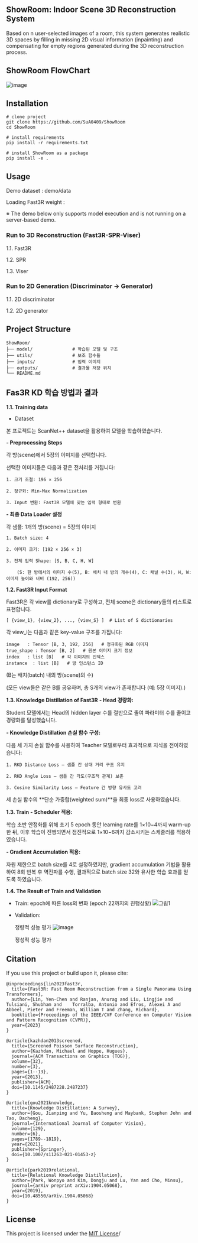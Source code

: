 ## ShowRoom: Indoor Scene 3D Reconstruction System
Based on n user-selected images of a room, this system generates realistic 3D spaces by filling in missing 2D visual information (inpainting) and compensating for empty regions generated during the 3D reconstruction process.

## ShowRoom FlowChart
![image](https://github.com/user-attachments/assets/f706becb-5712-4f78-bd5b-499ded7b035c)


## Installation
    # clone project
    git clone https://github.com/SuA0409/ShowRoom
    cd ShowRoom

    # install requirements
    pip install -r requirements.txt

    # install ShowRoom as a package
    pip install -e .

## Usage
Demo dataset : demo/data
  
Loading Fast3R weight : 
  
※ The demo below only supports model execution and is not running on a server-based demo.
  ### Run to 3D Reconstruction (Fast3R-SPR-Viser)
  1.1. Fast3R
  
  1.2. SPR
  
  1.3. Viser

  ### Run to 2D Generation (Discriminator -> Generator)
  1.1. 2D discriminator
  
  1.2. 2D generator
  
## Project Structure
    ShowRoom/
    ├── model/               # 학습된 모델 및 구조
    ├── utils/               # 보조 함수들
    ├── inputs/              # 입력 이미지
    ├── outputs/             # 결과물 저장 위치
    └── README.md

## Fas3R KD 학습 방법과 결과
**1.1. Training data**
- Dataset

본 프로젝트는 ScanNet++ dataset을 활용하여 모델을 학습하였습니다.

**- Preprocessing Steps**

각 방(scene)에서 5장의 이미지를 선택합니다.

선택한 이미지들은 다음과 같은 전처리를 거칩니다:

    1. 크기 조절: 196 × 256

    2. 정규화: Min-Max Normalization

    3. Input 변환: Fast3R 모델에 맞는 입력 형태로 변환

**- 최종 Data Loader 설정**

각 샘플: 1개의 방(scene) = 5장의 이미지

    1. Batch size: 4

    2. 이미지 크기: [192 × 256 × 3]

    3. 전체 입력 Shape: [S, B, C, H, W]

        (S: 한 방에서의 이미지 수(5), B: 배치 내 방의 개수(4), C: 채널 수(3), H, W: 이미지 높이와 너비 (192, 256))
        
**1.2. Fast3R Input Format**

Fast3R은 각 view를 dictionary로 구성하고, 전체 scene은 dictionary들의 리스트로 표현합니다.

    [ {view_1}, {view_2}, ..., {view_S} ]  # List of S dictionaries
각 view_i는 다음과 같은 key-value 구조를 가집니다:

    image   : Tensor [B, 3, 192, 256]   # 정규화된 RGB 이미지
    true_shape : Tensor [B, 2]   # 원본 이미지 크기 정보      
    index   : list [B]   # 각 이미지의 인덱스       
    instance  : list [B]   # 방 인스턴스 ID        

(B는 배치(batch) 내의 방(scene)의 수)

(모든 view들은 같은 B를 공유하며, 총 S개의 view가 존재합니다 (예: 5장 이미지).)


**1.3. Knowledge Distillation of Fast3R**
**- Head 경량화:**

Student 모델에서는 Head의 hidden layer 수를 절반으로 줄여 파라미터 수를 줄이고 경량화를 달성했습니다.

**- Knowledge Distillation 손실 함수 구성:**

다음 세 가지 손실 함수를 사용하여 Teacher 모델로부터 효과적으로 지식을 전이하였습니다:

    1. RKD Distance Loss – 샘플 간 상대 거리 구조 유지

    2. RKD Angle Loss – 샘플 간 각도(구조적 관계) 보존

    3. Cosine Similarity Loss – Feature 간 방향 유사도 고려

세 손실 함수의 **단순 가중합(weighted sum)**을 최종 loss로 사용하였습니다.

**1.3. Train**
**- Scheduler 적용:**

학습 초반 안정화를 위해 초기 5 epoch 동안 learning rate를 1×10−4까지 warm-up한 뒤, 이후 학습이 진행되면서 점진적으로 1×10−6까지 감소시키는 스케줄러를 적용하였습니다.

**- Gradient Accumulation 적용:**

자원 제한으로 batch size를 4로 설정하였지만, gradient accumulation 기법을 활용하여 8회 반복 후 역전파를 수행, 결과적으로 batch size 32와 유사한 학습 효과를 얻도록 하였습니다.

**1.4. The Result of Train and Validation**

- Train: epoch에 따른 loss의 변화 (epoch 22까지의 진행상황)
![그림1](https://github.com/user-attachments/assets/dfc478fd-fef6-41ef-ad33-65d2e5f009e9)
- Validation:
  
  정량적 성능 평가
  ![image](https://github.com/user-attachments/assets/75ab280e-864f-42f9-909b-df12b4cb4b4d)

  정성적 성능 평가
  

## Citation
If you use this project or build upon it, please cite:
    
    @inproceedings{lin2023fast3r,
      title={Fast3R: Fast Room Reconstruction from a Single Panorama Using Transformers},
      author={Lin, Yen-Chen and Ranjan, Anurag and Liu, Lingjie and Tulsiani, Shubham and    Torralba, Antonio and Efros, Alexei A and Abbeel, Pieter and Freeman, William T and Zhang, Richard},
      booktitle={Proceedings of the IEEE/CVF Conference on Computer Vision and Pattern Recognition (CVPR)},
      year={2023}
    }
    
    @article{kazhdan2013screened,
      title={Screened Poisson Surface Reconstruction},
      author={Kazhdan, Michael and Hoppe, Hugues},
      journal={ACM Transactions on Graphics (TOG)},
      volume={32},
      number={3},
      pages={1--13},
      year={2013},
      publisher={ACM},
      doi={10.1145/2487228.2487237}
    }
    
    @article{gou2021knowledge,
      title={Knowledge Distillation: A Survey},
      author={Gou, Jianping and Yu, Baosheng and Maybank, Stephen John and Tao, Dacheng},
      journal={International Journal of Computer Vision},
      volume={129},
      number={6},
      pages={1789--1819},
      year={2021},
      publisher={Springer},
      doi={10.1007/s11263-021-01453-z}
    }
    
    @article{park2019relational,
      title={Relational Knowledge Distillation},
      author={Park, Wonpyo and Kim, Dongju and Lu, Yan and Cho, Minsu},
      journal={arXiv preprint arXiv:1904.05068},
      year={2019},
      doi={10.48550/arXiv.1904.05068}
    }


## License
This project is licensed under the [MIT License](./LICENSE)/
